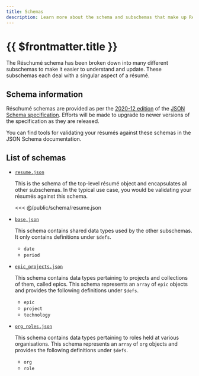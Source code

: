 ```yaml
---
title: Schemas
description: Learn more about the schema and subschemas that make up Réschumé.
---
```


# {{ $frontmatter.title }}

The Réschumé schema has been broken down into many different subschemas to make it easier to understand and update. These subschemas each deal with a singular aspect of a résumé.

## Schema information

Réschumé schemas are provided as per the [2020-12 edition](https://json-schema.org/specification.html) of the [JSON Schema specification](https://json-schema.org). Efforts will be made to upgrade to newer versions of the specification as they are released.

You can find tools for validating your résumés against these schemas in the JSON Schema documentation.

## List of schemas

- [`resume.json`](/reschume/schema/resume.json)

  This is the schema of the top-level résumé object and encapsulates all other subschemas. In the typical use case, you would be validating your résumés against this schema.

  <<< @/public/schema/resume.json

- [`base.json`](/reschume/schema/base.json)

  This schema contains shared data types used by the other subschemas. It only contains definitions under `$defs`.

  - `date`
  - `period`

- [`epic_projects.json`](/reschume/schema/epic_projects.json)

  This schema contains data types pertaining to projects and collections of them, called epics. This schema represents an `array` of `epic` objects and provides the following definitions under `$defs`.

  - `epic`
  - `project`
  - `technology`

- [`org_roles.json`](/reschume/schema/org_roles.json)

  This schema contains data types pertaining to roles held at various organisations. This schema represents an `array` of `org` objects and provides the following definitions under `$defs`.

  - `org`
  - `role`
